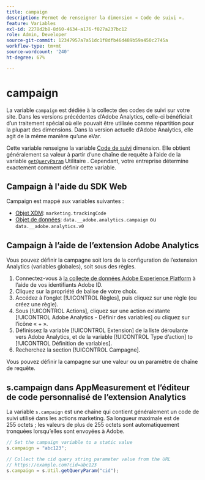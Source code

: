 ```yaml
---
title: campaign
description: Permet de renseigner la dimension « Code de suivi ».
feature: Variables
exl-id: 2278d2b8-8d60-4634-a176-f027a237bc12
role: Admin, Developer
source-git-commit: 12347957a7a51dc1f8dfb46d489b59a450c2745a
workflow-type: tm+mt
source-wordcount: '240'
ht-degree: 67%

---
```


# campaign

La variable `campaign` est dédiée à la collecte des codes de suivi sur votre site. Dans les versions précédentes d’Adobe Analytics, celle-ci bénéficiait d’un traitement spécial où elle pouvait être utilisée comme répartition pour la plupart des dimensions. Dans la version actuelle d’Adobe Analytics, elle agit de la même manière qu’une eVar.

Cette variable renseigne la variable [Code de suivi](/help/components/dimensions/tracking-code.md) dimension. Elle obtient généralement sa valeur à partir d’une chaîne de requête à l’aide de la variable [`getQueryParam`](/help/implement/vars/plugins/getqueryparam.md) Utilitaire . Cependant, votre entreprise détermine exactement comment définir cette variable.

## Campaign à l&#39;aide du SDK Web

Campaign est mappé aux variables suivantes :

* [Objet XDM](/help/implement/aep-edge/xdm-var-mapping.md): `marketing.trackingCode`
* [Objet de données](/help/implement/aep-edge/data-var-mapping.md): `data.__adobe.analytics.campaign` ou `data.__adobe.analytics.v0`

## Campaign à l’aide de l’extension Adobe Analytics

Vous pouvez définir la campagne soit lors de la configuration de l’extension Analytics (variables globales), soit sous des règles.

1. Connectez-vous à [la collecte de données Adobe Experience Platform](https://experience.adobe.com/data-collection) à l’aide de vos identifiants Adobe ID.
2. Cliquez sur la propriété de balise de votre choix.
3. Accédez à l’onglet [!UICONTROL Règles], puis cliquez sur une règle (ou créez une règle).
4. Sous [!UICONTROL Actions], cliquez sur une action existante [!UICONTROL Adobe Analytics - Définir des variables] ou cliquez sur l’icône « + ».
5. Définissez la variable [!UICONTROL Extension] de la liste déroulante vers Adobe Analytics, et de la variable [!UICONTROL Type d’action] to [!UICONTROL Définition de variables].
6. Recherchez la section [!UICONTROL Campagne].

Vous pouvez définir la campagne sur une valeur ou un paramètre de chaîne de requête.

## s.campaign dans AppMeasurement et l’éditeur de code personnalisé de l’extension Analytics

La variable `s.campaign` est une chaîne qui contient généralement un code de suivi utilisé dans les actions marketing. Sa longueur maximale est de 255 octets ; les valeurs de plus de 255 octets sont automatiquement tronquées lorsqu’elles sont envoyées à Adobe.

```js
// Set the campaign variable to a static value
s.campaign = "abc123";

// Collect the cid query string parameter value from the URL
// https://example.com?cid=abc123
s.campaign = s.Util.getQueryParam("cid");
```
